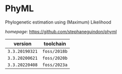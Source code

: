 # PhyML

Phylogenetic estimation using (Maximum) Likelihood

*homepage*: <https://github.com/stephaneguindon/phyml>

version | toolchain
--------|----------
``3.3.20190321`` | ``foss/2018b``
``3.3.20200621`` | ``foss/2020b``
``3.3.20220408`` | ``foss/2023a``
